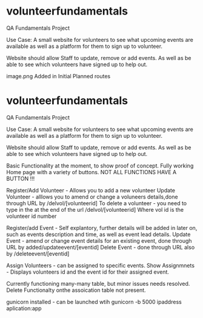 # volunteerfundamentals
QA Fundamentals Project 

Use Case: A small website for volunteers to see what upcoming events are 
available as well as a platform for them to sign up to volunteer.

Website should allow Staff to update, remove or add events. As well 
as be able to see which volunteers have signed up to help out.

image.png
 Added in Initial Planned routes

 # volunteerfundamentals
QA Fundamentals Project 

Use Case: A small website for volunteers to see what upcoming events are 
available as well as a platform for them to sign up to volunteer.

Website should allow Staff to update, remove or add events. As well 
as be able to see which volunteers have signed up to help out.

Basic Functionality at the moment, to show proof of concept. Fully working Home page with a variety of buttons. 
NOT ALL FUNCTIONS HAVE A BUTTON !!!

Register/Add Volunteer - Allows you to add a new volunteer
Update Volunteer  -  alllows you to amend or change a voluneers details,done through URL by /delvol/[volunteerid]
To delete a volunteer - you need to type in the at the end of the url /delvol/[volunteerid]
Where vol id is the volunteer id number

Register/add Event - Self explantory, further details will be added in later on, such as events description 
 and time, as well as event lead details. 
 Update Event - amend or change event details for an existing event, done through URL by added/updateevent/[eventid]
 Delete Event - done through URL also by /deleteevent/[eventid]
 
 Assign Volunteers - can be assigned to specific events. 
 Show Assignmnets - Displays volunteers id and the event id for their assigned event.
 
 Currently functioning many-many table, but minor issues needs resolved. Delete Functionalty onthe assoication table not present.
 
 gunicorn installed - can be launched wtih gunicorn -b 5000 ipaddress aplication:app
